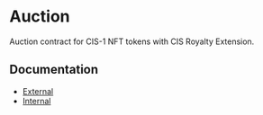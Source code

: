 # Auction

Auction contract for CIS-1 NFT tokens with CIS Royalty Extension.

## Documentation

* [External](./docs/overview.md)
* [Internal](./docs/internal_api.md)
